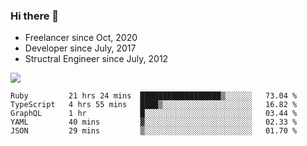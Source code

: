 ### Hi there 👋

- Freelancer since Oct, 2020
- Developer since July, 2017
- Structral Engineer since July, 2012

<img src="https://github-readme-stats.vercel.app/api?username=an-lee&show_icons=true&icon_color=0366d6&text_color=24292e&bg_color=ffffff&hide_title=true" />

<!--START_SECTION:waka-->
```text
Ruby         21 hrs 24 mins  ██████████████████▒░░░░░░   73.04 % 
TypeScript   4 hrs 55 mins   ████▒░░░░░░░░░░░░░░░░░░░░   16.82 % 
GraphQL      1 hr            █░░░░░░░░░░░░░░░░░░░░░░░░   03.44 % 
YAML         40 mins         ▓░░░░░░░░░░░░░░░░░░░░░░░░   02.33 % 
JSON         29 mins         ▒░░░░░░░░░░░░░░░░░░░░░░░░   01.70 % 
```
<!--END_SECTION:waka-->
